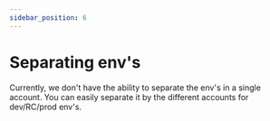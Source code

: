 ```yaml
---
sidebar_position: 6
---
```


# Separating env's

Currently, we don't have the ability to separate the env's in a single account. You can easily separate it by the different accounts for dev/RC/prod env's. 
